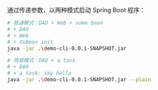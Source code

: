 通过传递参数，以两种模式启动 Spring Boot 程序：

```bash
# 普通模式：DAO + Web + some bean
# + DAO
# + Web
# + XxBean init
java -jar .\demo-cli-0.0.1-SNAPSHOT.jar

# 简易模式：DAO + a task
# + DAO
# + a task: say hello
java -jar .\demo-cli-0.0.1-SNAPSHOT.jar --plain
```
